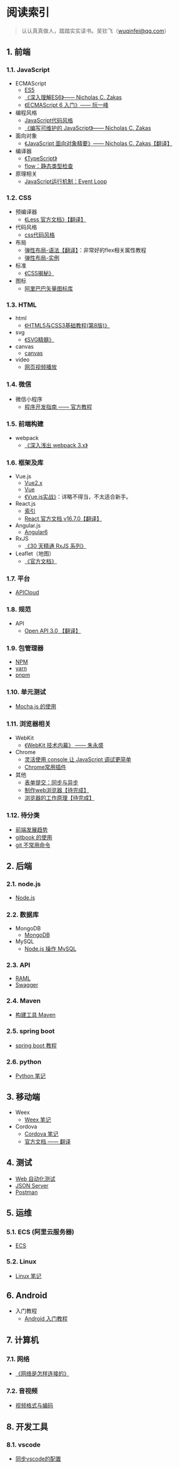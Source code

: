 # 阅读索引

> 认认真真做人，踏踏实实读书。吴钦飞（wuqinfei@qq.com）

## 1. 前端

### 1.1. JavaScript

* ECMAScript
  * [ES5](./blog/2018/08/15.ES5.md)
  * [《深入理解ES6》—— Nicholas C. Zakas](./FrontEnd/JavaScript/深入理解ES6)
  * [《ECMAScript 6 入门》—— 阮一峰](./FrontEnd/JavaScript/ES6)
* 编程风格
  * [JavaScript代码风格](./blog/2018/08/08.JavaScript代码风格.md)
  * [《编写可维护的 JavaScript》—— Nicholas C. Zakas](./FrontEnd/JavaScript/MaintainableJavaScript/readme.md)
* 面向对象
  * [《JavaScript 面向对象精要》—— Nicholas C. Zakas【翻译】](./FrontEnd/JavaScript/ObjectOrientedJavaScript/readme.md)
* 编译器
  * [《TypeScript》](./FrontEnd/JavaScript/TypeScript)
  * [flow：静态类型检查](./blog/2018/10/14.flow静态类型检查.md)
* 原理相关
  * [JavaScript运行机制：Event Loop](./blog/2018/09/02.EventLoop.md)

### 1.2. CSS

* 预编译器
  * [《Less 官方文档》【翻译】](./FrontEnd/CSS/less/doc/readme.md)
* 代码风格
  * [css代码风格](./blog/2018/08/09.css代码风格.md)
* 布局
  * [弹性布局-语法【翻译】](./blog/2018/06/01.弹性布局-语法.md)：非常好的flex相关属性教程
  * [弹性布局-实例](FrontEnd/CSS/flex/readme.md)
* 标准
  * [《CSS揭秘》](./FrontEnd/CSS/CSS揭秘)
* 图标
  * [阿里巴巴矢量图标库](./FrontEnd/CSS/阿里巴巴矢量图标库.md)

### 1.3. HTML

* html
  * [《HTML5与CSS3基础教程(第8版)》](./FrontEnd/HTML/HTML5&CSS3/readme.md)
* svg
  * [《SVG精髓》](./FrontEnd/HTML/SVG精髓)
* canvas
  * [canvas](./FrontEnd/HTML/canvas)
* video
  * [网页视频播放](./blog/2018/07/04.视频播放（包括IE8）.md)

### 1.4. 微信

* 微信小程序
  * [程序开发指南 —— 官方教程](./FrontEnd/weixin/min-program/official.md)

### 1.5. 前端构建

* webpack
  * [《深入浅出 webpack 3.x》](./FrontEnd/Build/webpack3.x/readme.md)

### 1.6. 框架及库

* Vue.js
  * [Vue2.x](./FrontEnd/框架/Vue2.x/readme.md)
  * [Vue](./FrontEnd/框架/Vue)
  * [《Vue.js实战》](./FrontEnd/框架/Vue.js实战)：详略不得当，不太适合新手。
* React.js
  * [索引](./FrontEnd/框架/React)
  * [React 官方文档 v16.7.0【翻译】](./FrontEnd/框架/React/doc)
* Angular.js
  * [Angular6](./FrontEnd/框架/Angular6)
* RxJS
  * [《30 天精通 RxJS 系列》](./FrontEnd/库/RxJS/readme.md)
* Leaflet（地图）
  * [《官方文档》](./FrontEnd/库/Leaflet)

### 1.7. 平台

* [APICloud](./FrontEnd/platform/apicloud/readme.md)

### 1.8. 规范

* API
  * [Open API 3.0 【翻译】](./FrontEnd/其他/OpenAPI/readme.md)

### 1.9. 包管理器

* [NPM](./BackEnd/npm/readme.md)
* [yarn](./FrontEnd/Build/yarn.md)
* [pnpm](./FrontEnd/Build/pnpm.md)

### 1.10. 单元测试

* [Mocha.js 的使用](./blog/2018/10/09.mochajs的使用.md)

### 1.11. 浏览器相关

* WebKit
  * [《WebKit 技术内幕》 —— 朱永盛](./FrontEnd/其他/WebKit技术内幕/readme.md)
* Chrome
  * [灵活使用 console 让 JavaScript 调试更简单](blog/2019/04/04.console的用法.md)
  * [Chrome常用插件](./blog/2018/09/01.Chrome常用插件.md)
* 其他
  * [表单提交：同步与异步](./blog/2018/08/31.同步与异步表单提交.md)
  * [制作web浏览器【待完成】](./FrontEnd/其他/制作web浏览器/readme.md)
  * [浏览器的工作原理【待完成】](./blog/2018/08/11.浏览器的工作原理.md)

### 1.12. 待分类

* [前端发展趋势](./blog/2018/07/30.前端发展趋势.md)
* [gitbook 的使用](./blog/2018/10/30.gitbook的使用.md)
* [git 不常用命令](./blog/2018/11/02.git不常用命令.md)

## 2. 后端

### 2.1. node.js

* [Node.js](./BackEnd/node/readme.md)

### 2.2. 数据库

* MongoDB
  * [MongoDB](./BackEnd/MongoDB/readme.md)
* MySQL
  * [Node.js 操作 MySQL](./BackEnd/MySQL)

### 2.3. API

* [RAML](./BackEnd/API/raml/readme.md)
* [Swagger](./BackEnd/API/swagger/readme.md)

### 2.4. Maven

* [构建工具 Maven](./BackEnd/Maven/构建工具Maven.md)

### 2.5. spring boot

* [spring boot 教程](BackEnd/spring-boot/readme.md)

### 2.6. python

* [Python 笔记](BackEnd/python/doc/readme.md)

## 3. 移动端

* Weex
  * [Weex 笔记](./Mobile/weex/readme.md)
* Cordova
  * [Cordova 笔记](./Mobile/cordova)
  * [官方文档 —— 翻译](./Mobile/cordova/doc)

## 4. 测试

* [Web 自动化测试](./Test/Web自动化测试/readme.md)
* [JSON Server](./blog/2018/08/29.JsonServer.md)
* [Postman](./blog/2018/08/30.Postman.md)

## 5. 运维

### 5.1. ECS (阿里云服务器)

* [ECS](./Operation/ECS/readme.md)

### 5.2. Linux

* [Linux 笔记](./Operation/Linux/readme.md)

## 6. Android

* 入门教程
  * [Android 入门教程](./Android/readme.md)

## 7. 计算机

### 7.1. 网络

* [《网络是怎样连接的》](./网络/网络是怎样连接的)

### 7.2. 音视频

* [视频格式与编码](./blog/2018/08/03.视频格式与编码.md)

## 8. 开发工具

### 8.1. vscode

* [同步vscode的配置](./blog/2018/09/11.同步vscode的配置.md)
